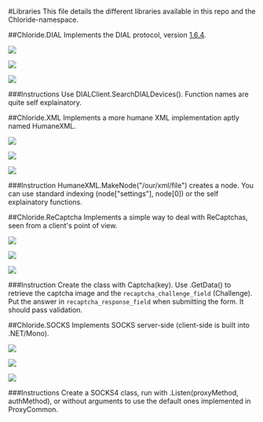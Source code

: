 [dev_stable_full]: http://i.imgur.com/Rx1SP2T.png
[dev_stable_sec]: http://i.imgur.com/nI1WO9y.png
[dev_in]: http://i.imgur.com/t80MnXb.png
[prod_notready]: http://i.imgur.com/toxWRXv.png
[prod_ready]: http://i.imgur.com/APTBLA0.png
[api_notready]: http://i.imgur.com/RbSD0rW.png
[api_ready]: http://i.imgur.com/ygZ3YzK.png

#Libraries
This file details the different libraries available in this repo and the Chloride-namespace.

##Chloride.DIAL
Implements the DIAL protocol, version [1.6.4](http://www.dial-multiscreen.org/dial-protocol-specification/DIAL-2ndScreenProtocol-1.6.4.pdf?attredirects=0&d=1).

![][prod_notready]

![][dev_in]

![][api_notready]

###Instructions
Use DIALClient.SearchDIALDevices(). Function names are quite self explainatory.

##Chloride.XML
Implements a more humane XML implementation aptly named HumaneXML.

![][prod_notready]

![][dev_in]

![][api_notready]

###Instruction
HumaneXML.MakeNode("/our/xml/file") creates a node. You can use standard indexing (node["settings"], node[0])
or the self explainatory functions.

##Chloride.ReCaptcha
Implements a simple way to deal with ReCaptchas, seen from a client's point of view.

![][prod_notready]

![][dev_in]

![][api_notready]

###Instruction
Create the class with Captcha(key). Use .GetData() to retrieve the captcha image and the `recaptcha_challenge_field` (Challenge).
Put the answer in `recaptcha_response_field` when submitting the form. It should pass validation.

##Chloride.SOCKS
Implements SOCKS server-side (client-side is built into .NET/Mono).

![][prod_ready]

![][dev_stable_full]

![][api_ready]

###Instructions
Create a SOCKS4 class, run with .Listen(proxyMethod, authMethod), or without arguments to use the default ones implemented in ProxyCommon.
